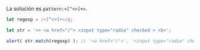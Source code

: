 
La solución es `pattern:<[^<>]+>`.

```js run
let regexp = /<[^<>]+>/g;

let str = '<> <a href="/"> <input type="radio" checked > <b>';

alert( str.match(regexp) ); // '<a href="/">', '<input type="radio" checked >', '<b>'
```
